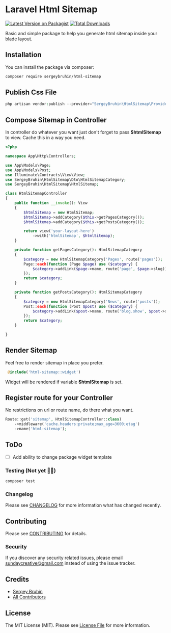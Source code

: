 # Laravel Html Sitemap

[![Latest Version on Packagist](https://img.shields.io/packagist/v/sergeybruhin/html-sitemap.svg?style=flat-square)](https://packagist.org/packages/sergeybruhin/html-sitemap)
[![Total Downloads](https://img.shields.io/packagist/dt/sergeybruhin/html-sitemap.svg?style=flat-square)](https://packagist.org/packages/sergeybruhin/html-sitemap)

Basic and simple package to help you generate html sitemap inside your blade layout.

## Installation

You can install the package via composer:

```bash
composer require sergeybruhin/html-sitemap
```

## Publish Css File

```php
php artisan vendor:publish --provider="SergeyBruhin\HtmlSitemap\Providers\HtmlSitemapServiceProvider"
```

## Compose Sitemap in Controller
In controller do whatever you want just don't forget to pass **$htmlSitemap** to view. Cache this in a way you need.
```php
<?php

namespace App\Http\Controllers;

use App\Models\Page;
use App\Models\Post;
use Illuminate\Contracts\View\View;
use SergeyBruhin\HtmlSitemap\Dto\HtmlSitemapCategory;
use SergeyBruhin\HtmlSitemap\HtmlSitemap;

class HtmlSitemapController
{
    public function __invoke(): View
    {
        $htmlSitemap = new HtmlSitemap;
        $htmlSitemap->addCategory($this->getPagesCategory());
        $htmlSitemap->addCategory($this->getPostsCategory());

        return view('your-layout-here')
            ->with('htmlSitemap', $htmlSitemap);
    }

    private function getPagesCategory(): HtmlSitemapCategory
    {
        $category = new HtmlSitemapCategory('Pages', route('pages'));
        Page::each(function (Page $page) use ($category) {
            $category->addLink($page->name, route('page', $page->slug));
        });
        return $category;
    }

    private function getPostsCategory(): HtmlSitemapCategory
    {
        $category = new HtmlSitemapCategory('News', route('posts'));
        Post::each(function (Post $post) use ($category) {
            $category->addLink($post->name, route('blog.show', $post->slug));
        });
        return $category;
    }

}
```

## Render Sitemap
Feel free to render sitemap in place you prefer.
```php
 @include('html-sitemap::widget')
```
Widget will be rendered if variable **$htmlSitemap** is set.

## Register route for your Controller
No restrictions on url or route name, do there what you want.
```php
Route::get('sitemap', HtmlSitemapController::class)
    ->middleware('cache.headers:private;max_age=3600;etag')
    ->name('html-sitemap');
```
## ToDo

- [ ] Add ability to change package widget template


### Testing (Not yet 💁‍♂️)

```bash
composer test
```

### Changelog

Please see [CHANGELOG](CHANGELOG.md) for more information what has changed recently.

## Contributing

Please see [CONTRIBUTING](CONTRIBUTING.md) for details.

### Security

If you discover any security related issues, please email sundaycreative@gmail.com instead of using the issue tracker.

## Credits

- [Sergey Bruhin](https://github.com/sergeybruhin)
- [All Contributors](../../contributors)

## License

The MIT License (MIT). Please see [License File](LICENSE.md) for more information.
